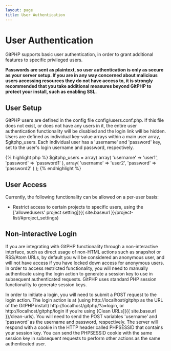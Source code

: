 ```yaml
---
layout: page
title: User Authentication
---
```

# User Authentication

GitPHP supports basic user authentication, in order to grant additional features to specific privileged users.

**Passwords are sent as plaintext, so user authentication is only as secure as your server setup. If you are in any way concerned about malicious users accessing resources they do not have access to, it is strongly recommended that you take additional measures beyond GitPHP to protect your install, such as enabling SSL.**

## User Setup
GitPHP users are defined in the config file config/users.conf.php. If this file does not exist, or does not have any users in it, the entire user authentication functionality will be disabled and the login link will be hidden. Users are defined as individual key-value arrays within a main user array, $gitphp_users. Each individual user has a 'username' and 'password' key, set to the user's login username and password, respectively.

{% highlight php %}
$gitphp_users = array(
  array(
    'username' => 'user1',
    'password' => 'password1'
  ),
  array(
    'username' => 'user2',
    'password' => 'password2'
  )
);
{% endhighlight %}

## User Access
Currently, the following functionality can be allowed on a per-user basis:

* Restrict access to certain projects to specific users, using the ['allowedusers' project setting]({{ site.baseurl }}/project-list/#project_settings)

## Non-interactive Login
If you are integrating with GitPHP functionality through a non-interactive interface, such as direct usage of non-HTML actions such as snapshot or RSS/Atom URLs, by default you will be considered an anonymous user, and will not have access if you have locked down access for anonymous users. In order to access restricted functionality, you will need to manually authenticate using the login action to generate a session key to use in subsequent authenticated requests. GitPHP uses standard PHP session functionality to generate session keys.

In order to initiate a login, you will need to submit a POST request to the login action. The login action is at (using http://localhost/gitphp as the URL of the GitPHP install) http://localhost/gitphp/?a=login, or http://localhost/gitphp/login if you’re using [Clean URLs]({{ site.baseurl }}/clean-urls). You will need to send the POST variables 'username’ and 'password’ as the username and password, respectively. The server will respond with a cookie in the HTTP header called PHPSESSID that contains your session key. You can send the PHPSESSID cookie with the same session key in subsequent requests to perform other actions as the same authenticated user.
